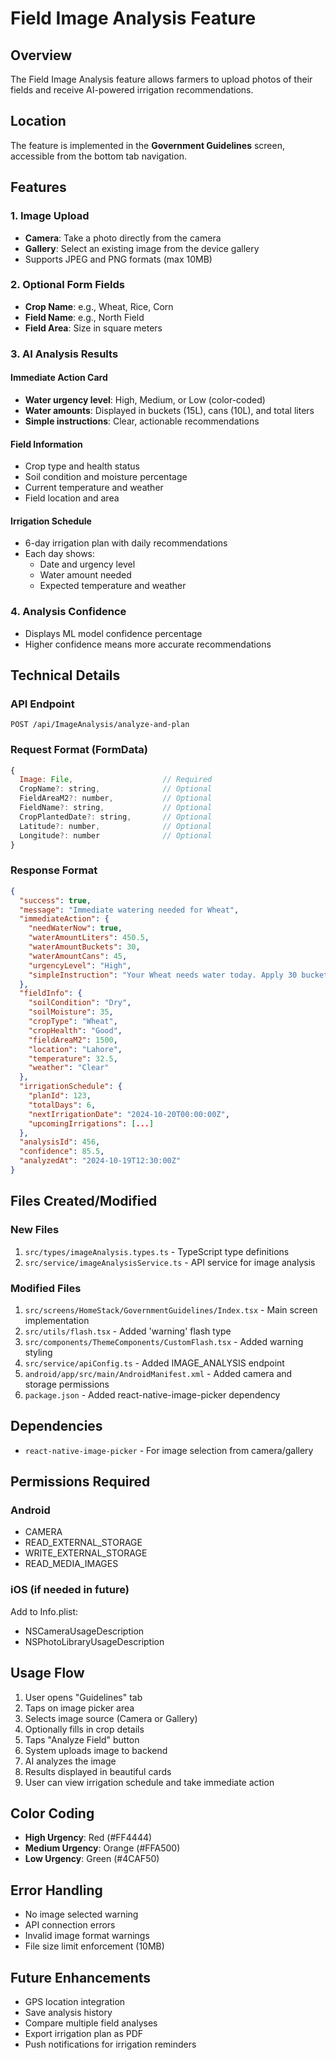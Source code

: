 # Field Image Analysis Feature

## Overview

The Field Image Analysis feature allows farmers to upload photos of their fields and receive AI-powered irrigation recommendations.

## Location

The feature is implemented in the **Government Guidelines** screen, accessible from the bottom tab navigation.

## Features

### 1. Image Upload

- **Camera**: Take a photo directly from the camera
- **Gallery**: Select an existing image from the device gallery
- Supports JPEG and PNG formats (max 10MB)

### 2. Optional Form Fields

- **Crop Name**: e.g., Wheat, Rice, Corn
- **Field Name**: e.g., North Field
- **Field Area**: Size in square meters

### 3. AI Analysis Results

#### Immediate Action Card

- **Water urgency level**: High, Medium, or Low (color-coded)
- **Water amounts**: Displayed in buckets (15L), cans (10L), and total liters
- **Simple instructions**: Clear, actionable recommendations

#### Field Information

- Crop type and health status
- Soil condition and moisture percentage
- Current temperature and weather
- Field location and area

#### Irrigation Schedule

- 6-day irrigation plan with daily recommendations
- Each day shows:
  - Date and urgency level
  - Water amount needed
  - Expected temperature and weather

### 4. Analysis Confidence

- Displays ML model confidence percentage
- Higher confidence means more accurate recommendations

## Technical Details

### API Endpoint

```
POST /api/ImageAnalysis/analyze-and-plan
```

### Request Format (FormData)

```javascript
{
  Image: File,                    // Required
  CropName?: string,              // Optional
  FieldAreaM2?: number,           // Optional
  FieldName?: string,             // Optional
  CropPlantedDate?: string,       // Optional
  Latitude?: number,              // Optional
  Longitude?: number              // Optional
}
```

### Response Format

```json
{
  "success": true,
  "message": "Immediate watering needed for Wheat",
  "immediateAction": {
    "needWaterNow": true,
    "waterAmountLiters": 450.5,
    "waterAmountBuckets": 30,
    "waterAmountCans": 45,
    "urgencyLevel": "High",
    "simpleInstruction": "Your Wheat needs water today. Apply 30 buckets."
  },
  "fieldInfo": {
    "soilCondition": "Dry",
    "soilMoisture": 35,
    "cropType": "Wheat",
    "cropHealth": "Good",
    "fieldAreaM2": 1500,
    "location": "Lahore",
    "temperature": 32.5,
    "weather": "Clear"
  },
  "irrigationSchedule": {
    "planId": 123,
    "totalDays": 6,
    "nextIrrigationDate": "2024-10-20T00:00:00Z",
    "upcomingIrrigations": [...]
  },
  "analysisId": 456,
  "confidence": 85.5,
  "analyzedAt": "2024-10-19T12:30:00Z"
}
```

## Files Created/Modified

### New Files

1. `src/types/imageAnalysis.types.ts` - TypeScript type definitions
2. `src/service/imageAnalysisService.ts` - API service for image analysis

### Modified Files

1. `src/screens/HomeStack/GovernmentGuidelines/Index.tsx` - Main screen implementation
2. `src/utils/flash.tsx` - Added 'warning' flash type
3. `src/components/ThemeComponents/CustomFlash.tsx` - Added warning styling
4. `src/service/apiConfig.ts` - Added IMAGE_ANALYSIS endpoint
5. `android/app/src/main/AndroidManifest.xml` - Added camera and storage permissions
6. `package.json` - Added react-native-image-picker dependency

## Dependencies

- `react-native-image-picker` - For image selection from camera/gallery

## Permissions Required

### Android

- CAMERA
- READ_EXTERNAL_STORAGE
- WRITE_EXTERNAL_STORAGE
- READ_MEDIA_IMAGES

### iOS (if needed in future)

Add to Info.plist:

- NSCameraUsageDescription
- NSPhotoLibraryUsageDescription

## Usage Flow

1. User opens "Guidelines" tab
2. Taps on image picker area
3. Selects image source (Camera or Gallery)
4. Optionally fills in crop details
5. Taps "Analyze Field" button
6. System uploads image to backend
7. AI analyzes the image
8. Results displayed in beautiful cards
9. User can view irrigation schedule and take immediate action

## Color Coding

- **High Urgency**: Red (#FF4444)
- **Medium Urgency**: Orange (#FFA500)
- **Low Urgency**: Green (#4CAF50)

## Error Handling

- No image selected warning
- API connection errors
- Invalid image format warnings
- File size limit enforcement (10MB)

## Future Enhancements

- GPS location integration
- Save analysis history
- Compare multiple field analyses
- Export irrigation plan as PDF
- Push notifications for irrigation reminders
